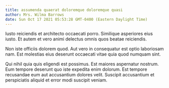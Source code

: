 ```yaml
---
title: assumenda quaerat doloremque doloremque quasi
author: Mrs. Wilma Barrows
date: Sun Oct 17 2021 05:53:28 GMT-0400 (Eastern Daylight Time)
---
```

Iusto reiciendis et architecto occaecati porro. Similique asperiores eius iusto. Et autem et vero animi delectus omnis quos beatae reiciendis.

 Non iste officiis dolorem quod. Aut vero in consequatur est optio laboriosam nam. Est molestias eius deserunt occaecati vitae quia quod numquam sint.

 Qui nihil quia quis eligendi est possimus. Est maiores aspernatur nostrum. Eum tempore deserunt quo iste expedita enim dolorum. Est tempore recusandae eum aut accusantium dolores velit. Suscipit accusantium et perspiciatis aliquid et error modi suscipit veniam.